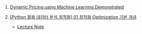 1. [Dynamic Pricing using Machine Learning Demonstrated](https://youtu.be/ZtWzEbytBkI)

2. [[Python 활용 데이터 분석 최적화] 01 최적화 Optimization 기본 개념](https://youtu.be/Tvd2PSuxcbc)
    - [Lecture Note](./DataStation/Python_Optimization.md)